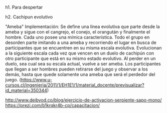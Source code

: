 h1. Para despertar

h2. Cachipun evolutivo

"Ameba" Implementación: Se define una línea evolutiva que parte desde la ameba y sigue con el cangrejo, el conejo, el orangután y 
finalmente el hombre. Cada uno posee una mímica característica. Todo el grupo en desorden parte imitando a una ameba y recorriendo 
el lugar en busca de participantes que se encuentren en su misma escala evolutiva. Evolucionan a la siguiente escala cada vez que 
vencen en un duelo de cachipún con otro participante que está en su mismo estado evolutivo. Al perder en un duelo, sea cual sea
su escala actual, vuelve a ser ameba. Los participantes que llegan a ser hombres pueden retirarse del juego y observar a los demás, 
hasta que quede solamente una ameba que será el perdedor del juego. 
(https://www.u-cursos.cl/ingenieria/2011/1/EH1E1/1/material_docente/previsualizar?id_material=350344)

http://www.deibyod.co/blog/ejercicio-de-activacion-serpiente-sapo-mono/
https://prezi.com/b1krqkr4b-cp/capacitacion/

